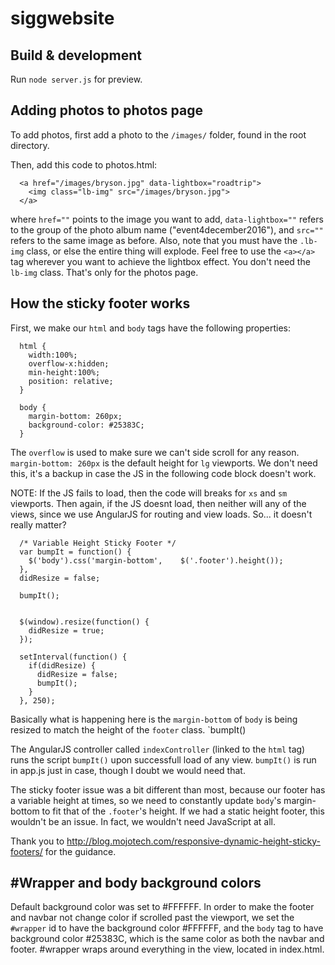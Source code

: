 # siggwebsite

## Build & development

Run `node server.js` for preview.

## Adding photos to photos page

To add photos, first add a photo to the `/images/` folder, found in the root directory.

Then, add this code to photos.html:

```
  <a href="/images/bryson.jpg" data-lightbox="roadtrip">
    <img class="lb-img" src="/images/bryson.jpg">
  </a>      
```
where `href=""` points to the image you want to add,  `data-lightbox=""` refers to the group of the photo album name ("event4december2016"), and `src=""` refers to the same image as before.
Also, note that you must have the `.lb-img` class, or else the entire thing will explode.
Feel free to use the `<a></a>` tag wherever you want to achieve the lightbox effect. You don't need the `lb-img` class. That's only for the photos page.

## How the sticky footer works

First, we make our `html` and `body` tags have the following properties:

```
  html {
    width:100%;
    overflow-x:hidden;
    min-height:100%;
    position: relative;
  }

  body {
    margin-bottom: 260px;
    background-color: #25383C;
  }
```
The `overflow` is used to make sure we can't side scroll for any reason. `margin-bottom: 260px` is the default height for `lg` viewports. We don't need this, it's a backup in case the JS in the following code block doesn't work. 

NOTE: If the JS fails to load, then the code will breaks for `xs` and `sm` viewports. Then again, if the JS doesnt load, then neither will any of the views, since we use AngularJS for routing and view loads. So... it doesn't really matter?

```
  /* Variable Height Sticky Footer */
  var bumpIt = function() {  
    $('body').css('margin-bottom',    $('.footer').height());
  },
  didResize = false;

  bumpIt();


  $(window).resize(function() {
    didResize = true;
  });

  setInterval(function() {  
    if(didResize) {
      didResize = false;
      bumpIt();
    }
  }, 250);
```
Basically what is happening here is the `margin-bottom` of `body` is being resized to match the height of the `footer` class. `bumpIt() 

The AngularJS controller called `indexController` (linked to the `html` tag) runs the script `bumpIt()` upon successfull load of any view. `bumpIt()` is run in app.js just in case, though I doubt we would need that.

The sticky footer issue was a bit different than most, because our footer has a variable height at times, so we need to constantly update `body`'s margin-bottom to fit that of the `.footer`'s height. If we had a static height footer, this wouldn't be an issue. In fact, we wouldn't need JavaScript at all.

Thank you to http://blog.mojotech.com/responsive-dynamic-height-sticky-footers/ for the guidance.

## #Wrapper and body background colors

Default background color was set to #FFFFFF. In order to make the footer and navbar not change color if scrolled past the viewport, we set the `#wrapper` id to have the background color #FFFFFF, and the `body` tag to have background color #25383C, which is the same color as both the navbar and footer. #wrapper wraps around everything in the view, located in index.html. 

